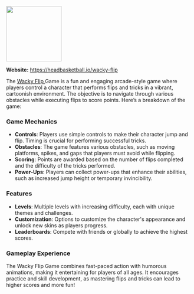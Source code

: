 <img src="https://headbasketball.io/data/image/wacky-flip.png" width="150">

<p><p><strong>Website:</strong> <a href="https://headbasketball.io/wacky-flip">https://headbasketball.io/wacky-flip</a></p>

<p>The <a href="https://headbasketball.io/wacky-flip">Wacky Flip </a>Game is a fun and engaging arcade-style game where players control a character that performs flips and tricks in a vibrant, cartoonish environment. The objective is to navigate through various obstacles while executing flips to score points. Here&rsquo;s a breakdown of the game:</p>
<h3>Game Mechanics</h3>
<ul>
<li><strong>Controls</strong>: Players use simple controls to make their character jump and flip. Timing is crucial for performing successful tricks.</li>
<li><strong>Obstacles</strong>: The game features various obstacles, such as moving platforms, spikes, and gaps that players must avoid while flipping.</li>
<li><strong>Scoring</strong>: Points are awarded based on the number of flips completed and the difficulty of the tricks performed.</li>
<li><strong>Power-Ups</strong>: Players can collect power-ups that enhance their abilities, such as increased jump height or temporary invincibility.</li>
</ul>
<h3>Features</h3>
<ul>
<li><strong>Levels</strong>: Multiple levels with increasing difficulty, each with unique themes and challenges.</li>
<li><strong>Customization</strong>: Options to customize the character's appearance and unlock new skins as players progress.</li>
<li><strong>Leaderboards</strong>: Compete with friends or globally to achieve the highest scores.</li>
</ul>
<h3>Gameplay Experience</h3>
<p>The Wacky Flip Game combines fast-paced action with humorous animations, making it entertaining for players of all ages. It encourages practice and skill development, as mastering flips and tricks can lead to higher scores and more fun!</p>
